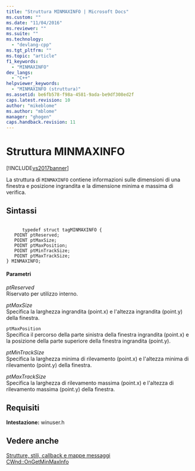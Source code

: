 ```yaml
---
title: "Struttura MINMAXINFO | Microsoft Docs"
ms.custom: ""
ms.date: "11/04/2016"
ms.reviewer: ""
ms.suite: ""
ms.technology: 
  - "devlang-cpp"
ms.tgt_pltfrm: ""
ms.topic: "article"
f1_keywords: 
  - "MINMAXINFO"
dev_langs: 
  - "C++"
helpviewer_keywords: 
  - "MINMAXINFO (struttura)"
ms.assetid: be6fb578-f98a-4581-9ada-be9df308ed2f
caps.latest.revision: 10
author: "mikeblome"
ms.author: "mblome"
manager: "ghogen"
caps.handback.revision: 11
---
```

# Struttura MINMAXINFO
[!INCLUDE[vs2017banner](../../assembler/inline/includes/vs2017banner.md)]

La struttura di `MINMAXINFO` contiene informazioni sulle dimensioni di una finestra e posizione ingrandita e la dimensione minima e massima di verifica.  
  
## Sintassi  
  
```  
  
      typedef struct tagMINMAXINFO {  
   POINT ptReserved;  
   POINT ptMaxSize;  
   POINT ptMaxPosition;  
   POINT ptMinTrackSize;  
   POINT ptMaxTrackSize;  
} MINMAXINFO;  
```  
  
#### Parametri  
 *ptReserved*  
 Riservato per utilizzo interno.  
  
 *ptMaxSize*  
 Specifica la larghezza ingrandita \(point.x\) e l'altezza ingrandita \(point.y\) della finestra.  
  
 `ptMaxPosition`  
 Specifica il percorso della parte sinistra della finestra ingrandita \(point.x\) e la posizione della parte superiore della finestra ingrandita \(point.y\).  
  
 *ptMinTrackSize*  
 Specifica la larghezza minima di rilevamento \(point.x\) e l'altezza minima di rilevamento \(point.y\) della finestra.  
  
 *ptMaxTrackSize*  
 Specifica la larghezza di rilevamento massima \(point.x\) e l'altezza di rilevamento massima \(point.y\) della finestra.  
  
## Requisiti  
 **Intestazione:** winuser.h  
  
## Vedere anche  
 [Strutture, stili, callback e mappe messaggi](../../mfc/reference/structures-styles-callbacks-and-message-maps.md)   
 [CWnd::OnGetMinMaxInfo](../Topic/CWnd::OnGetMinMaxInfo.md)